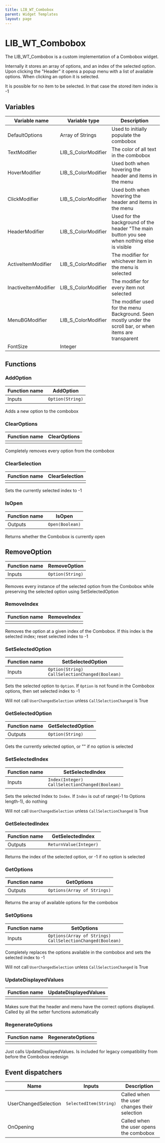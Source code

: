 ```yaml
---
title: LIB_WT_Combobox
parent: Widget Templates
layout: page
---
```


# LIB_WT_Combobox

The LIB_WT_Combobox is a custom implementation of a Combobox widget.

Internally it stores an array of options, and an index of the selected option. Upon clicking the "Header" it opens a popup menu with a list of available options. When clicking an option it is selected. 

It is possible for no item to be selected. In that case the stored item index is -1

## Variables

| Variable name | Variable type | Description |
| --- | --- | --- |
| DefaultOptions | Array of Strings | Used to initially populate the combobox |
| TextModifier | LIB_S_ColorModifier | The color of all text in the combobox |
| HoverModifier | LIB_S_ColorModifier | Used both when hovering the header and items in the menu |
| ClickModifier | LIB_S_ColorModifier | Used both when hovering the header and items in the menu |
| HeaderModifier | LIB_S_ColorModifier | Used for the background of the header "The main button you see when nothing else is visible |
| ActiveItemModifier | LIB_S_ColorModifier | The modifier for whichever item in the menu is selected |
| InactiveItemModifier | LIB_S_ColorModifier | The modifier for every item not selected |
| MenuBGModifier | LIB_S_ColorModifier | The modifier used for the menu Background. Seen mostly under the scroll bar, or when items are transparent |
| FontSize | Integer | |

## Functions

### AddOption

| Function name | AddOption |
| --- | --- |
| Inputs | `Option(String)` |

Adds a new option to the combobox

### ClearOptions

| Function name | ClearOptions |
| --- | --- |
| | |

Completely removes every option from the combobox

### ClearSelection

| Function name | ClearSelection |
| --- | --- |
| | |

Sets the currently selected index to -1

### IsOpen

| Function name | IsOpen |
| --- | --- |
| Outputs | `Open(Boolean)` |

Returns whether the Combobox is currently open

## RemoveOption

| Function name | RemoveOption |
| --- | --- |
| Inputs | `Option(String)` |

Removes every instance of the selected option from the Combobox while preserving the selected option using SetSelectedOption

### RemoveIndex

| Function name | RemoveIndex |
| --- | --- |
| | |

Removes the option at a given index of the Combobox. If this index is the selected index; reset selected index to -1

### SetSelectedOption

| Function name | SetSelectedOption |
| --- | --- |
| Inputs | `Option(String)`</br>`CallSelectionChanged(Boolean)` |

Sets the selected option to `Option`. If `Option` is not found in the Combobox options, then set selected index to -1

Will not call `UserChangedSelection` unless `CallSelectionChanged` is True

### GetSelectedOption

| Function name | GetSelectedOption |
| --- | --- |
| Outputs | `Option(String)` |

Gets the currently selected option, or "" if no option is selected

### SetSelectedIndex

| Function name | SetSelectedIndex |
| --- | --- |
| Inputs | `Index(Integer)`</br>`CallSelectionChanged(Boolean)` |

Sets the selected Index to `Index`. If `Index` is out of range(-1 to Options length-1), do nothing

Will not call `UserChangedSelection` unless `CallSelectionChanged` is True

### GetSelectedIndex

| Function name | GetSelectedIndex |
| --- | --- |
| Outputs | `ReturnValue(Integer)` |

Returns the index of the selected option, or -1 if no option is selected

### GetOptions

| Function name | GetOptions |
| --- | --- |
| Outputs | `Options(Array of Strings)` |

Returns the array of available options for the combobox

### SetOptions

| Function name | SetOptions |
| --- | --- |
| Inputs | `Options(Array of Strings)`</br>`CallSelectionChanged(Boolean)` |

Completely replaces the options available in the combobox and sets the selected index to -1

Will not call `UserChangedSelection` unless `CallSelectionChanged` is True

### UpdateDisplayedValues

| Function name | UpdateDisplayedValues |
| --- | --- |
| | |

Makes sure that the header and menu have the correct options displayed. Called by all the setter functions automatically

### RegenerateOptions

| Function name | RegenerateOptions |
| --- | --- |
| | |

Just calls UpdateDisplayedValues. Is included for legacy compatibility from before the Combobox redesign

## Event dispatchers

| Name | Inputs | Description |
| --- | --- | --- |
| UserChangedSelection | `SelectedItem(String)` | Called when the user changes their selection |
| OnOpening | | Called when the user opens the combobox |
